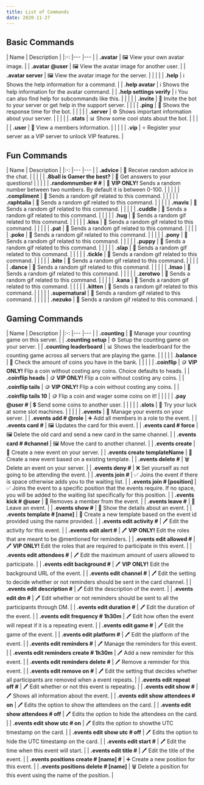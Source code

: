 ```yaml
---
title: List of Commands
date: 2020-11-27
---
```


## Basic Commands

| Name | Description | |:-: |--- |--- | | **.avatar** | 🖼️ View your own avatar
image. | | **.avatar @user** | 🖼️ View the avatar image for another user. | |
**.avatar server** | 🖼️ View the avatar image for the server. | | | | |
**.help** | ℹ️ Shows the help information for a command. | | **.help avatar** |
ℹ️ Shows the help information for the avatar command. | | **.help settings
verify** | ℹ️ You can also find help for subcommands like this. | | | | |
**.invite** | 🔗 Invite the bot to your server or get help in the support server.
| | | | **.ping** | 🏓 Shows the response time for the bot. | | | | | **.server**
| ⚙️ Shows important information about your server. | | | | | **.stats** | 📊
Show some cool stats about the bot. | | | | | **.user** | 👤 View a members
information. | | | | | **.vip** | ⭐ Register your server as a VIP server to
unlock VIP features. |

## Fun Commands

| Name | Description | |:-: |--- |--- | | **.advice** | 💬 Receive random advice
in the chat. | | | | | **.8ball is Gamer the best?** | 🔮 Get answers to your
questions! | | | | | **.randomnumber # #** | 🔢 **VIP ONLY!** Sends a random
number between two numbers. By default it is between 0-100. | | | | |
**.compliment** | 🎉 Sends a random gif related to this command. | | | | |
**.raphtalia** | 🎉 Sends a random gif related to this command. | | | | |
**.mavis** | 🎉 Sends a random gif related to this command. | | | | | **.cuddle**
| 🎉 Sends a random gif related to this command. | | | | | **.hug** | 🎉 Sends a
random gif related to this command. | | | | | **.kiss** | 🎉 Sends a random gif
related to this command. | | | | | **.pat** | 🎉 Sends a random gif related to
this command. | | | | | **.poke** | 🎉 Sends a random gif related to this
command. | | | | | **.pony** | 🎉 Sends a random gif related to this command. | |
| | | **.puppy** | 🎉 Sends a random gif related to this command. | | | | |
**.slap** | 🎉 Sends a random gif related to this command. | | | | | **.tickle**
| 🎉 Sends a random gif related to this command. | | | | | **.bite** | 🎉 Sends a
random gif related to this command. | | | | | **.dance** | 🎉 Sends a random gif
related to this command. | | | | | **.lmao** | 🎉 Sends a random gif related to
this command. | | | | | **.zerotwo** | 🎉 Sends a random gif related to this
command. | | | | | **.kana** | 🎉 Sends a random gif related to this command. | |
| | | **.kitten** | 🎉 Sends a random gif related to this command. | | | | |
**.supernatural** | 🎉 Sends a random gif related to this command. | | | | |
**.nezuko** | 🎉 Sends a random gif related to this command. |

## Gaming Commands

| Name | Description | |:-: |--- |--- | | **.counting** | 🔢 Manage your counting
game on this server. | | **.counting setup** | ⚙️ Setup the counting game on
your server. | | **.counting leaderboard** | 📊 Shows the leaderboard for the
counting game across all servers that are playing the game. | | | | |
**.balance** | 🏦 Check the amount of coins you have in the bank. | | | | |
**.coinflip** | 🪙 **VIP ONLY!** Flip a coin without costing any coins. Choice
defaults to heads. | | **.coinflip heads** | 🪙 **VIP ONLY!** Flip a coin without
costing any coins. | | **.coinflip tails** | 🪙 **VIP ONLY!** Flip a coin without
costing any coins. | | **.coinflip tails 10** | 🪙 Flip a coin and wager some
coins on it! | | | | | **.pay @user #** | 💲 Send some coins to another user. | |
| | | **.slots** | 🎰 Try your luck at some slot machines. | | | | | **.events**
| 📆 Manage your events on your server. | | **.events add # @role** | ➕ Add all
members in a role to the event. | | **.events card #** | 🖼️ Updates the card for
this event. | | **.events card # force** | 🖼️ Delete the old card and send a new
card in the same channel. | | **.events card # #channel** | 🖼️ Move the card to
another channel. | | **.events create** | 📆 Create a new event on your server. |
| **.events create templateName** | 📆 Create a new event based on a existing
template. | | **.events delete #** | 🗑️ Delete an event on your server. | |
**.events deny #** | ❌ Set yourself as not going to be attending the event. | |
**.events join #** | ✅ Joins the event if there is space otherwise adds you to
the waiting list. | | **.events join # [position]** | ✅ Joins the event to a
specific position that the events require. If no space, you will be added to the
waiting list specifically for this position. | | **.events kick # @user** | 👟
Removes a member from the event. | | **.events leave #** | 👋 Leave an event. | |
**.events show #** | 📓 Show the details about an event. | | **.events template #
[name]** | 💾 Create a new template based on the event id provided using the name
provided. | | **.events edit activity #** | 🖊️ Edit the activity for this event.
| | **.events edit alert #** | 🖊️ **VIP ONLY!** Edit the roles that are meant to
be @mentioned for reminders. | | **.events edit allowed #** | 🖊️ **VIP ONLY!**
Edit the roles that are required to participate in this event. | | **.events
edit attendees #** | 🖊️ Edit the maximum amount of users allowed to participate.
| | **.events edit background #** | 🖊️ **VIP ONLY!** Edit the background URL of
the event. | | **.events edit channel #** | 🖊️ Edit the setting to decide
whether or not reminders should be sent in the card channel. | | **.events edit
description #** | 🖊️ Edit the description of the event. | | **.events edit dm
#** | 🖊️ Edit whether or not reminders should be sent to all the participants
through DM. | | **.events edit duration #** | 🖊️ Edit the duration of the event.
| | **.events edit frequency # 1h30m** | 🖊️ Edit how often the event will repeat
if it is a repeating event. | | **.events edit game #** | 🖊️ Edit the game of
the event. | | **.events edit platform #** | 🖊️ Edit the platform of the event.
| | **.events edit reminders #** | 🖊️ Manage the reminders for this event. | |
**.events edit reminders create # 1h30m** | 🖊️ Add a new reminder for this
event. | | **.events edit reminders delete #** | 🖊️ Remove a reminder for this
event. | | **.events edit remove on #** | 🖊️ Edit the setting that decides
whether all participants are removed when a event repeats. | | **.events edit
repeat off #** | 🖊️ Edit whether or not this event is repeating. | | **.events
edit show #** | 🖊️ Shows all information about the event. | | **.events edit
show attendees # on** | 🖊️ Edits the option to show the attendees on the card. |
| **.events edit show attendees # off** | 🖊️ Edits the option to hide the
attendees on the card. | | **.events edit show utc # on** | 🖊️ Edits the option
to showthe UTC timestamp on the card. | | **.events edit show utc # off** | 🖊️
Edits the option to hide the UTC timestamp on the card. | | **.events edit start
#** | 🖊️ Edit the time when this event will start. | | **.events edit title #**
| 🖊️ Edit the title of the event. | | **.events positions create # [name] #** |
➕ Create a new position for this event. | | **.events positions delete #
[name]** | 🗑️ Delete a position for this event using the name of the position. |
